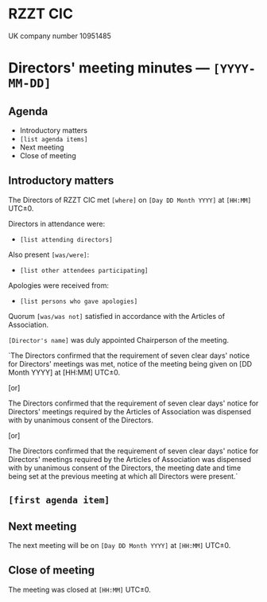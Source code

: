 
# RZZT CIC

UK company number 10951485

# Directors' meeting minutes — `[YYYY-MM-DD]`

## Agenda

- Introductory matters
- `[list agenda items]`
- Next meeting
- Close of meeting

## Introductory matters

The Directors of RZZT CIC met `[where]` on `[Day DD Month YYYY]` at `[HH:MM]` UTC±0.

Directors in attendance were:

- `[list attending directors]`

Also present `[was/were]`:

- `[list other attendees participating]`

Apologies were received from:

- `[list persons who gave apologies]`

Quorum `[was/was not]` satisfied in accordance with the Articles of Association.

`[Director's name]` was duly appointed Chairperson of the meeting.

`The Directors confirmed that the requirement of seven clear days' notice for Directors' meetings was met, notice of the meeting being given on [DD Month YYYY] at [HH:MM] UTC±0.

[or]

The Directors confirmed that the requirement of seven clear days' notice for Directors' meetings required by the Articles of Association was dispensed with by unanimous consent of the Directors.

[or]

The Directors confirmed that the requirement of seven clear days' notice for Directors' meetings required by the Articles of Association was dispensed with by unanimous consent of the Directors, the meeting date and time being set at the previous meeting at which all Directors were present.`

## `[first agenda item]`

## Next meeting

The next meeting will be on `[Day DD Month YYYY]` at `[HH:MM]` UTC±0.

## Close of meeting

The meeting was closed at `[HH:MM]` UTC±0.
